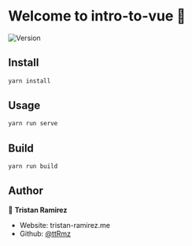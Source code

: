# Welcome to intro-to-vue 👋

![Version](https://img.shields.io/badge/version-0.1.0-blue.svg?cacheSeconds=2592000)

## Install

```sh
yarn install
```

## Usage

```sh
yarn run serve
```

## Build

```sh
yarn run build
```

## Author

👤 **Tristan Ramirez**

- Website: tristan-ramirez.me
- Github: [@ttRmz](https://github.com/ttRmz)
